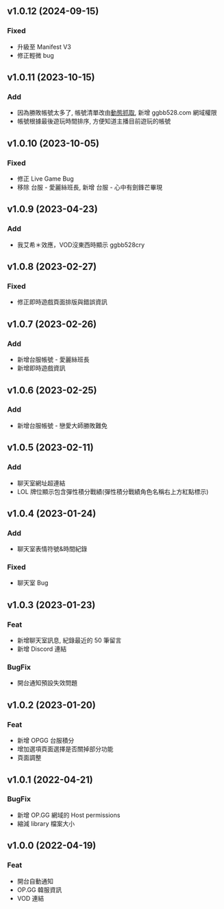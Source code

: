 ## v1.0.12 (2024-09-15)

### Fixed

- 升級至 Manifest V3  
- 修正輕微 bug

## v1.0.11 (2023-10-15)

### Add

- 因為勝敗帳號太多了, 帳號清單改由[動態抓取](https://api.ggbb528.com/api/lol/accounts.json), 新增 ggbb528.com 網域權限
- 帳號根據最後遊玩時間排序, 方便知道主播目前遊玩的帳號

## v1.0.10 (2023-10-05)

### Fixed

- 修正 Live Game Bug
- 移除 台服 - 愛麗絲班長, 新增 台服 - 心中有劍鋒芒畢現

## v1.0.9 (2023-04-23)

### Add

- 我艾希＊效應，VOD沒東西時顯示 ggbb528cry

## v1.0.8 (2023-02-27)

### Fixed

- 修正即時遊戲頁面排版與錯誤資訊

## v1.0.7 (2023-02-26)

### Add

- 新增台服帳號 - 愛麗絲班長
- 新增即時遊戲資訊

## v1.0.6 (2023-02-25)

### Add

- 新增台服帳號 - 戀愛大師勝敗難免

## v1.0.5 (2023-02-11)

### Add

- 聊天室網址超連結
- LOL 牌位顯示包含彈性積分戰績(彈性積分戰績角色名稱右上方紅點標示)

## v1.0.4 (2023-01-24)

### Add

- 聊天室表情符號&時間紀錄

### Fixed

- 聊天室 Bug

## v1.0.3 (2023-01-23)

### Feat

- 新增聊天室訊息, 紀錄最近的 50 筆留言
- 新增 Discord 連結

### BugFix

- 開台通知預設失效問題

## v1.0.2 (2023-01-20)

### Feat

- 新增 OPGG 台服積分
- 增加選項頁面選擇是否關掉部分功能
- 頁面調整

## v1.0.1 (2022-04-21)

### BugFix

- 新增 OP.GG 網域的 Host permissions
- 縮減 library 檔案大小

## v1.0.0 (2022-04-19)

### Feat

- 開台自動通知
- OP.GG 韓服資訊
- VOD 連結
